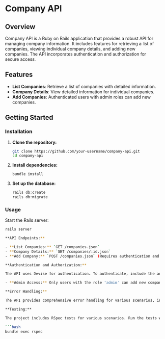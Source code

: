 # Company API

## Overview

Company API is a Ruby on Rails application that provides a robust API for managing company information. It includes features for retrieving a list of companies, viewing individual company details, and adding new companies. The API incorporates authentication and authorization for secure access.

## Features

- **List Companies**: Retrieve a list of companies with detailed information.
- **Company Details**: View detailed information for individual companies.
- **Add Companies**: Authenticated users with admin roles can add new companies.

## Getting Started

### Installation

1. **Clone the repository:**

    ```bash
    git clone https://github.com/your-username/company-api.git
    cd company-api
    ```

2. **Install dependencies:**

    ```bash
    bundle install
    ```

3. **Set up the database:**

    ```bash
    rails db:create
    rails db:migrate
    ```

### Usage

Start the Rails server:

```bash
rails server

**API Endpoints:**

- **List Companies:** `GET /companies.json`
- **Company Details:** `GET /companies/:id.json`
- **Add Company:** `POST /companies.json` (Requires authentication and admin role)

**Authentication and Authorization:**

The API uses Devise for authentication. To authenticate, include the authentication token in the request header.

- **Admin Access:** Only users with the role 'admin' can add new companies.

**Error Handling:**

The API provides comprehensive error handling for various scenarios, including cases where a company is not found or when an invalid request is made (e.g., missing parameters). Detailed error responses are provided in JSON format.

**Testing:**

The project includes RSpec tests for various scenarios. Run the tests with:

```bash
bundle exec rspec
